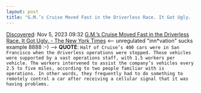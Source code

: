 ```yaml
---
layout: post
title: "G.M.’s Cruise Moved Fast in the Driverless Race. It Got Ugly. - The New York Times"
---
```

[Discovered](http://rolandtanglao.com/2020/07/29/p1-blogthis-checkvist-list-links-to-blog/): Nov 5, 2023 09:32  [G.M.’s Cruise Moved Fast in the Driverless Race. It Got Ugly. - The New York Times](https://archive.ph/llweT) <-- unregulated "inn*vation" sucks example 8888 :-) --> **QUOTE**: `Half of Cruise’s 400 cars were in San Francisco when the driverless operations were stopped. Those vehicles were supported by a vast operations staff, with 1.5 workers per vehicle. The workers intervened to assist the company’s vehicles every 2.5 to five miles, according to two people familiar with is operations. In other words, they frequently had to do something to remotely control a car after receiving a cellular signal that it was having problems.`
